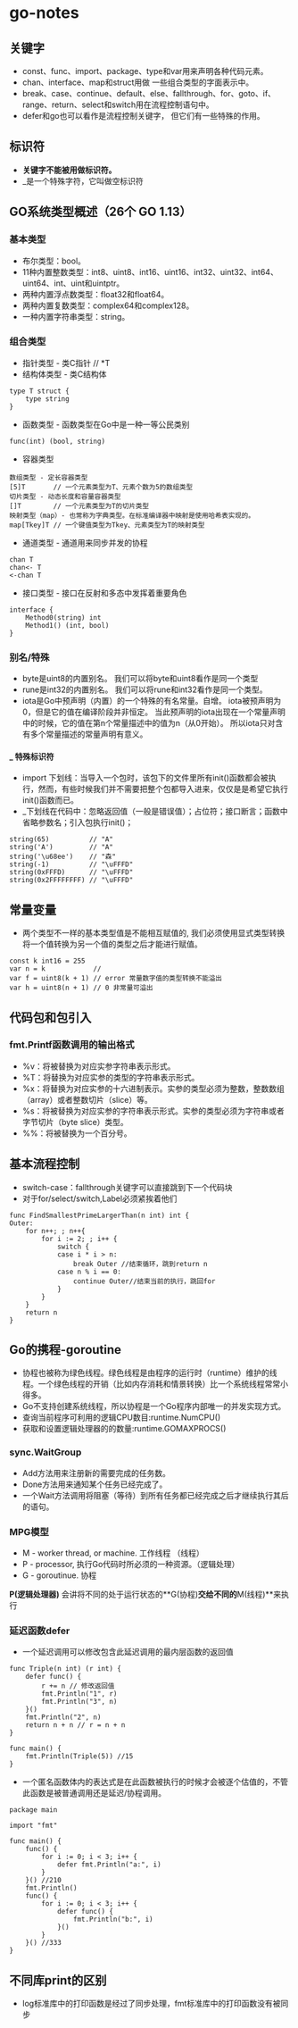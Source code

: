 # go-notes

## 关键字
- const、func、import、package、type和var用来声明各种代码元素。
- chan、interface、map和struct用做 一些组合类型的字面表示中。
- break、case、continue、default、else、fallthrough、for、goto、if、range、return、select和switch用在流程控制语句中。
- defer和go也可以看作是流程控制关键字， 但它们有一些特殊的作用。

## 标识符
- **关键字不能被用做标识符。**
- _是一个特殊字符，它叫做空标识符

## GO系统类型概述（26个 GO 1.13）
### 基本类型
- 布尔类型：bool。
- 11种内置整数类型：int8、uint8、int16、uint16、int32、uint32、int64、uint64、int、uint和uintptr。
- 两种内置浮点数类型：float32和float64。
- 两种内置复数类型：complex64和complex128。
- 一种内置字符串类型：string。
### 组合类型
- 指针类型 - 类C指针 // *T
- 结构体类型 - 类C结构体
````
type T struct {
	type string
}
````
- 函数类型 - 函数类型在Go中是一种一等公民类别
````
func(int) (bool, string)
````
- 容器类型
````
数组类型 - 定长容器类型
[5]T       // 一个元素类型为T、元素个数为5的数组类型
切片类型 - 动态长度和容量容器类型
[]T        // 一个元素类型为T的切片类型
映射类型（map）- 也常称为字典类型。在标准编译器中映射是使用哈希表实现的。
map[Tkey]T // 一个键值类型为Tkey、元素类型为T的映射类型
````
- 通道类型 - 通道用来同步并发的协程
````
chan T
chan<- T
<-chan T
````
- 接口类型 - 接口在反射和多态中发挥着重要角色
````
interface {
	Method0(string) int
	Method1() (int, bool)
}
````
### 别名/特殊
- byte是uint8的内置别名。 我们可以将byte和uint8看作是同一个类型
- rune是int32的内置别名。 我们可以将rune和int32看作是同一个类型。
- iota是Go中预声明（内置）的一个特殊的有名常量。自增。 iota被预声明为0，但是它的值在编译阶段并非恒定。 当此预声明的iota出现在一个常量声明中的时候，它的值在第n个常量描述中的值为n（从0开始）。 所以iota只对含有多个常量描述的常量声明有意义。
#### _ 特殊标识符
- import 下划线：当导入一个包时，该包下的文件里所有init()函数都会被执行，然而，有些时候我们并不需要把整个包都导入进来，仅仅是是希望它执行init()函数而已。
- _下划线在代码中：忽略返回值（一般是错误值）；占位符；接口断言；函数中省略参数名；引入包执行init()；

````
string(65)          // "A"
string('A')         // "A"
string('\u68ee')    // "森"
string(-1)          // "\uFFFD"
string(0xFFFD)      // "\uFFFD"
string(0x2FFFFFFFF) // "\uFFFD"
```` 
## 常量变量
- 两个类型不一样的基本类型值是不能相互赋值的, 我们必须使用显式类型转换将一个值转换为另一个值的类型之后才能进行赋值。
````
const k int16 = 255
var n = k            //
var f = uint8(k + 1) // error 常量数字值的类型转换不能溢出
var h = uint8(n + 1) // 0 非常量可溢出
````

## 代码包和包引入
### fmt.Printf函数调用的输出格式
- %v：将被替换为对应实参字符串表示形式。
- %T：将替换为对应实参的类型的字符串表示形式。
- %x：将替换为对应实参的十六进制表示。实参的类型必须为整数，整数数组（array）或者整数切片（slice）等。
- %s：将被替换为对应实参的字符串表示形式。实参的类型必须为字符串或者字节切片（byte slice）类型。
- %%：将被替换为一个百分号。

## 基本流程控制
- switch-case：fallthrough关键字可以直接跳到下一个代码块
- 对于for/select/switch,Label必须紧挨着他们
````
func FindSmallestPrimeLargerThan(n int) int {
Outer:
	for n++; ; n++{
		for i := 2; ; i++ {
			switch {
			case i * i > n:
				break Outer //结束循环，跳到return n
			case n % i == 0:
				continue Outer//结束当前的执行，跳回for
			}
		}
	}
	return n
}
````

## Go的携程-goroutine
- 协程也被称为绿色线程。绿色线程是由程序的运行时（runtime）维护的线程。一个绿色线程的开销（比如内存消耗和情景转换）比一个系统线程常常小得多。
- Go不支持创建系统线程，所以协程是一个Go程序内部唯一的并发实现方式。
- 查询当前程序可利用的逻辑CPU数目:runtime.NumCPU()
- 获取和设置逻辑处理器的的数量:runtime.GOMAXPROCS()

### sync.WaitGroup
- Add方法用来注册新的需要完成的任务数。
- Done方法用来通知某个任务已经完成了。
- 一个Wait方法调用将阻塞（等待）到所有任务都已经完成之后才继续执行其后的语句。

### MPG模型
- M - worker thread, or machine. 工作线程 （线程）
- P - processor, 执行Go代码时所必须的一种资源。（逻辑处理）
- G - goroutinue. 协程

**P(逻辑处理器)** 会讲将不同的处于运行状态的**G(协程)**交给不同的**M(线程)**来执行

### 延迟函数defer
- 一个延迟调用可以修改包含此延迟调用的最内层函数的返回值
````
func Triple(n int) (r int) {
	defer func() {
		r += n // 修改返回值
		fmt.Println("1", r)
		fmt.Println("3", n)
	}()
	fmt.Println("2", n)
	return n + n // r = n + n
}

func main() {
	fmt.Println(Triple(5)) //15
}
````
- 一个匿名函数体内的表达式是在此函数被执行的时候才会被逐个估值的，不管此函数是被普通调用还是延迟/协程调用。
````
package main

import "fmt"

func main() {
	func() {
		for i := 0; i < 3; i++ {
			defer fmt.Println("a:", i)
		}
	}() //210
	fmt.Println()
	func() {
		for i := 0; i < 3; i++ {
			defer func() {
				fmt.Println("b:", i)
			}()
		}
	}() //333
}
````

## 不同库print的区别
- log标准库中的打印函数是经过了同步处理，fmt标准库中的打印函数没有被同步


